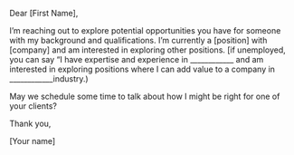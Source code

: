 Dear [First Name],

I’m reaching out to explore potential opportunities you have for someone with my background and qualifications. 
I’m currently a [position] with [company] and am interested in exploring other positions. 
[if unemployed,  you can say “I have expertise and experience in ____________ and am interested 
in exploring positions where I can add value to a company in ____________industry.)

May we schedule some time to talk about how I might be right for one of your clients?

Thank you,

[Your name]
